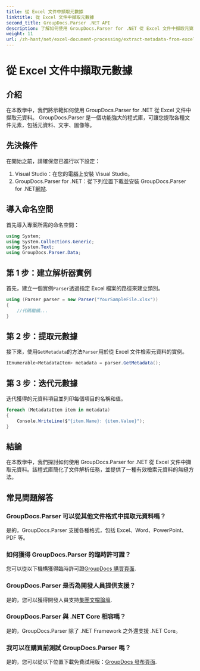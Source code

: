 ```yaml
---
title: 從 Excel 文件中擷取元數據
linktitle: 從 Excel 文件中擷取元數據
second_title: GroupDocs.Parser .NET API
description: 了解如何使用 GroupDocs.Parser for .NET 從 Excel 文件中擷取元資料。請按照此逐步教學進行操作。
weight: 11
url: /zh-hant/net/excel-document-processing/extract-metadata-from-excel-document/
---
```


# 從 Excel 文件中擷取元數據

## 介紹
在本教學中，我們將示範如何使用 GroupDocs.Parser for .NET 從 Excel 文件中擷取元資料。 GroupDocs.Parser 是一個功能強大的程式庫，可讓您提取各種文件元素，包括元資料、文字、圖像等。
## 先決條件
在開始之前，請確保您已進行以下設定：
1. Visual Studio：在您的電腦上安裝 Visual Studio。
2.  GroupDocs.Parser for .NET：從下列位置下載並安裝 GroupDocs.Parser for .NET[網站](https://releases.groupdocs.com/parser/net/).

## 導入命名空間
首先導入專案所需的命名空間：
```csharp
using System;
using System.Collections.Generic;
using System.Text;
using GroupDocs.Parser.Data;
```
## 第 1 步：建立解析器實例
首先，建立一個實例`Parser`透過指定 Excel 檔案的路徑來建立類別。
```csharp
using (Parser parser = new Parser("YourSampleFile.xlsx"))
{
    //代碼繼續...
}
```
## 第 2 步：提取元數據
接下來，使用`GetMetadata`的方法`Parser`用於從 Excel 文件檢索元資料的實例。
```csharp
IEnumerable<MetadataItem> metadata = parser.GetMetadata();
```
## 第 3 步：迭代元數據
迭代獲得的元資料項目並列印每個項目的名稱和值。
```csharp
foreach (MetadataItem item in metadata)
{
    Console.WriteLine($"{item.Name}: {item.Value}");
}
```

## 結論
在本教學中，我們探討如何使用 GroupDocs.Parser for .NET 從 Excel 文件中擷取元資料。該程式庫簡化了文件解析任務，並提供了一種有效檢索元資料的無縫方法。

## 常見問題解答
### GroupDocs.Parser 可以從其他文件格式中提取元資料嗎？
是的，GroupDocs.Parser 支援各種格式，包括 Excel、Word、PowerPoint、PDF 等。
### 如何獲得 GroupDocs.Parser 的臨時許可證？
您可以從以下機構獲得臨時許可證[GroupDocs 購買頁面](https://purchase.groupdocs.com/temporary-license/).
### GroupDocs.Parser 是否為開發人員提供支援？
是的，您可以獲得開發人員支持[集團文檔論壇](https://forum.groupdocs.com/c/parser/17).
### GroupDocs.Parser 與 .NET Core 相容嗎？
是的，GroupDocs.Parser 除了 .NET Framework 之外還支援 .NET Core。
### 我可以在購買前測試 GroupDocs.Parser 嗎？
是的，您可以從以下位置下載免費試用版：[GroupDocs 發布頁面](https://releases.groupdocs.com/).